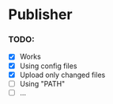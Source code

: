 # Publisher

### TODO:
- [x] Works
- [x] Using config files
- [x] Upload only changed files
- [ ] Using "PATH"
- [ ] ...
